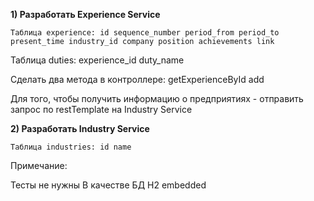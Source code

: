 **1) Разработать Experience Service**

`Таблица experience:
id
sequence_number
period_from
period_to
present_time
industry_id
company
position
achievements
link`

Таблица duties:
experience_id
duty_name

Сделать два метода в контроллере:
getExperienceById
add

Для того, чтобы получить информацию о предприятиях - отправить запрос по restTemplate на Industry Service

**2) Разработать Industry Service**

`Таблица industries:
id
name`

Примечание:

Тесты не нужны
В качестве БД H2 embedded